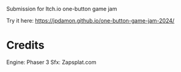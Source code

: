 Submission for Itch.io one-button game jam

Try it here: https://jpdamon.github.io/one-button-game-jam-2024/

# Credits
Engine: Phaser 3
Sfx: Zapsplat.com
